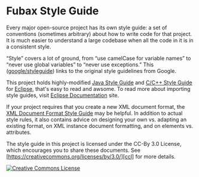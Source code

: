 Fubax Style Guide
=================

Every major open-source project has its own style guide: a set of conventions
(sometimes arbitrary) about how to write code for that project. It is much
easier to understand a large codebase when all the code in it is in a
consistent style.

“Style” covers a lot of ground, from “use camelCase for variable names” to
“never use global variables” to “never use exceptions.” This 
([google/styleguide](https://github.com/google/styleguide)) links to the
original style guidelines from Google.

This project holds highly-modified [Java Style Guide][java] and [C/C++ Style Guide][cpp] for [Eclipse][ecp], that's easy to read and awsome.
To read more about importing style guides, visit [Eclipse Documentation][impr] site.

If your project requires that you create a new XML document format, the [XML
Document Format Style Guide][xml] may be helpful. In addition to actual style
rules, it also contains advice on designing your own vs. adapting an existing
format, on XML instance document formatting, and on elements vs. attributes.

The style guide in this project is licensed under the CC-By 3.0 License,
which encourages you to share these documents.
See [https://creativecommons.org/licenses/by/3.0/][ccl] for more details.

<a rel="license" href="https://creativecommons.org/licenses/by/3.0/"><img alt="Creative Commons License" style="border-width:0" src="https://i.creativecommons.org/l/by/3.0/88x31.png" /></a>

[java]: https://github.com/Fubaxiusz/styleguide/blob/master/eclipse-java-jmf-style.xml
[cpp]: https://github.com/Fubaxiusz/styleguide/blob/master/eclipse-cpp-jmf-style.xml
[impr]: https://help.eclipse.org/neon/index.jsp?topic=%2Forg.eclipse.jdt.doc.user%2Freference%2Fpreferences%2Fjava%2Fcodestyle%2Fref-preferences-formatter.htm
[ecp]: https://www.eclipse.org
[xml]: https://google.github.io/styleguide/xmlstyle.html
[ccl]: https://creativecommons.org/licenses/by/3.0/

